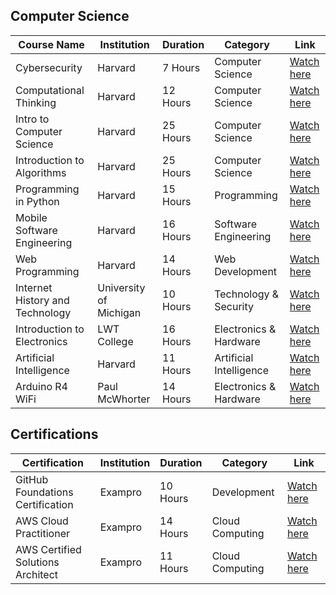 ## Computer Science

| Course Name                      | Institution                        | Duration | Category                   | Link                                                                 |
|-----------------------------------|------------------------------------|----------|----------------------------|----------------------------------------------------------------------|
| Cybersecurity                     | Harvard                            | 7 Hours  | Computer Science           | [Watch here](https://www.youtube.com/playlist?list=PLhQjrBD2T383Cqo5I1oRrbC1EKRAKGKUE) |
| Computational Thinking            | Harvard                            | 12 Hours | Computer Science           | [Watch here](https://www.youtube.com/playlist?list=PLUl4u3cNGP619EG1wp0kT-7rDE_Az5TNd) |
| Intro to Computer Science         | Harvard                            | 25 Hours | Computer Science           | [Watch here](https://www.youtube.com/playlist?list=PLhQjrBD2T381WAHyx1pq-sBfykqMBI7V4) |
| Introduction to Algorithms        | Harvard                            | 25 Hours | Computer Science           | [Watch here](https://www.youtube.com/playlist?list=PLUl4u3cNGP63EdVPNLG3ToM6LaEUuStEY) |
| Programming in Python             | Harvard                            | 15 Hours | Programming                | [Watch here](https://www.youtube.com/playlist?list=PLhQjrBD2T3817j24-GogXmWqO5Q5vYy0V) |
| Mobile Software Engineering       | Harvard                            | 16 Hours | Software Engineering       | [Watch here](https://www.youtube.com/playlist?list=PL7ippCC9NZurw6hLeurbk_SWUJ7PHN5-u) |
| Web Programming                   | Harvard                            | 14 Hours | Web Development            | [Watch here](https://www.youtube.com/playlist?list=PLhQjrBD2T380xvFSUmToMMzERZ3qB5Ueu) |
| Internet History and Technology | University of Michigan        | 10 Hours | Technology & Security      | [Watch here](https://www.youtube.com/watch?v=47NRaBVxgVM)                   |
| Introduction to Electronics       | LWT College  | 16 Hours | Electronics & Hardware     | [Watch here](https://www.youtube.com/watch?v=nb4ovfwqup8)                            |
| Artificial Intelligence           | Harvard                            | 11 Hours | Artificial Intelligence     | [Watch here](https://www.youtube.com/playlist?list=PLhQjrBD2T381PopUTYtMSstgk-hsTGkVm) |
| Arduino R4 WiFi                   | Paul McWhorter                     | 14 Hours | Electronics & Hardware     | [Watch here](https://www.youtube.com/playlist?list=PLGs0VKk2DiYyn0wN335MXpbi3PRJTMmex) |

## Certifications

| Certification                     | Institution                        | Duration | Category                   | Link                                                                 |
|-----------------------------------|------------------------------------|----------|----------------------------|----------------------------------------------------------------------|
| GitHub Foundations Certification   | Exampro                            | 10 Hours | Development                | [Watch here](https://youtu.be/Jdc0i7RcBv8?si=itnr_9u5M1mBEgU4)     |
| AWS Cloud Practitioner             | Exampro                            | 14 Hours | Cloud Computing            | [Watch here](https://www.youtube.com/watch?v=SOTamWNgDKc)          |
| AWS Certified Solutions Architect   | Exampro                            | 11 Hours | Cloud Computing            | [Watch here](https://www.youtube.com/watch?v=Ia-UEYYR44s)          |
